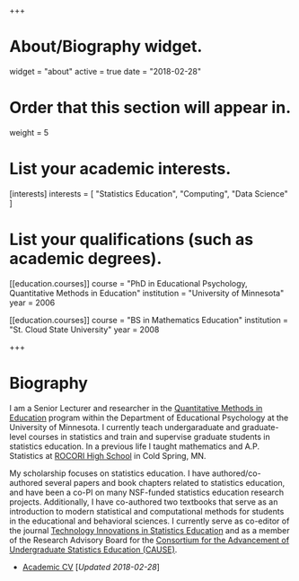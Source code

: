 +++
# About/Biography widget.
widget = "about"
active = true
date = "2018-02-28"

# Order that this section will appear in.
weight = 5

# List your academic interests.
[interests]
  interests = [
    "Statistics Education",
    "Computing",
    "Data Science"
  ]

# List your qualifications (such as academic degrees).
[[education.courses]]
  course = "PhD in Educational Psychology, Quantitative Methods in Education"
  institution = "University of Minnesota"
  year = 2006

[[education.courses]]
  course = "BS in Mathematics Education"
  institution = "St. Cloud State University"
  year = 2008
 
+++

# Biography

I am a Senior Lecturer and researcher in the [Quantitative Methods in Education](http://www.cehd.umn.edu/EdPsych/programs/QME/) program within the Department of Educational Psychology at the University of Minnesota. I currently teach undergaraduate and graduate-level courses in statistics and train and supervise graduate students in statistics education. In a previous life I taught mathematics and A.P. Statistics at [ROCORI High School](http://www.rocori.k12.mn.us/rocori-high-school) in Cold Spring, MN.

My scholarship focuses on statistics education. I have authored/co-authored several papers and book chapters related to statistics education, and have been a co-PI on many NSF-funded statistics education research projects. Additionally, I have co-authored two textbooks that serve as an introduction to modern statistical and computational methods for students in the educational and behavioral sciences. I currently serve as co-editor of the journal [Technology Innovations in Statistics Education](http://escholarship.org/uc/uclastat_cts_tise) and as a member of the Research Advisory Board for the [Consortium for the Advancement of Undergraduate Statistics Education (CAUSE)](https://www.causeweb.org/research/).


- [Academic CV](/files/zieffler-cv.pdf) [*Updated 2018-02-28*]

